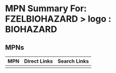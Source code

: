 



# MPN Summary For: FZELBIOHAZARD > logo : BIOHAZARD

## MPNs
  

|MPN|Direct Links|Search Links|
| :--- | :--- | :--- |
||||
